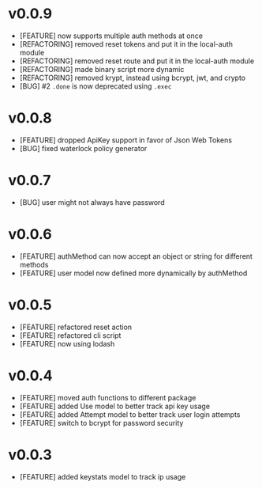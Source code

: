 # v0.0.9
* [FEATURE] now supports multiple auth methods at once
* [REFACTORING] removed reset tokens and put it in the local-auth module
* [REFACTORING] removed reset route and put it in the local-auth module
* [REFACTORING] made binary script more dynamic
* [REFACTORING] removed krypt, instead using bcrypt, jwt, and crypto
* [BUG] #2 `.done` is now deprecated using `.exec`

# v0.0.8
* [FEATURE] dropped ApiKey support in favor of Json Web Tokens
* [BUG] fixed waterlock policy generator

# v0.0.7
* [BUG] user might not always have password

# v0.0.6
* [FEATURE] authMethod can now accept an object or string for different methods
* [FEATURE] user model now defined more dynamically by authMethod

# v0.0.5
* [FEATURE] refactored reset action
* [FEATURE] refactored cli script
* [FEATURE] now using lodash

# v0.0.4
* [FEATURE] moved auth functions to different package
* [FEATURE] added Use model to better track api key usage
* [FEATURE] added Attempt model to better track user login attempts
* [FEATURE] switch to bcrypt for password security

# v0.0.3
* [FEATURE] added keystats model to track ip usage
